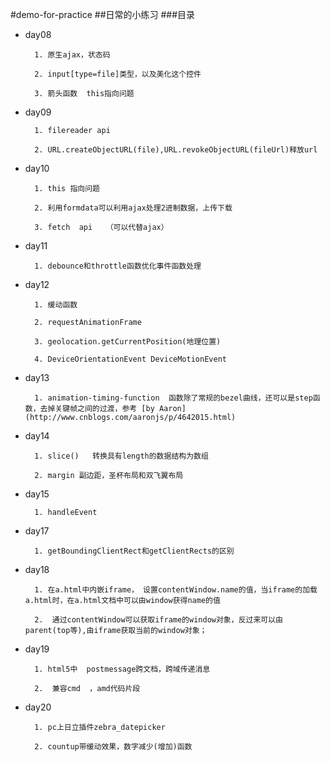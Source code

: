 #demo-for-practice
##日常的小练习
###目录

* day08

        1. 原生ajax，状态码

        2. input[type=file]类型，以及美化这个控件

        3. 箭头函数  this指向问题
* day09

        1. filereader api

        2. URL.createObjectURL(file),URL.revokeObjectURL(fileUrl)释放url
* day10

        1. this 指向问题

        2. 利用formdata可以利用ajax处理2进制数据，上传下载

        3. fetch  api   （可以代替ajax）
* day11

        1. debounce和throttle函数优化事件函数处理
* day12

        1. 缓动函数

        2. requestAnimationFrame

        3. geolocation.getCurrentPosition(地理位置)

        4. DeviceOrientationEvent DeviceMotionEvent
* day13

        1. animation-timing-function  函数除了常规的bezel曲线，还可以是step函数，去掉关键帧之间的过渡，参考 [by Aaron](http://www.cnblogs.com/aaronjs/p/4642015.html)
* day14

        1. slice()   转换具有length的数据结构为数组

        2. margin 副边距，圣杯布局和双飞翼布局
* day15

        1. handleEvent
* day17

        1. getBoundingClientRect和getClientRects的区别

* day18

        1. 在a.html中内嵌iframe， 设置contentWindow.name的值，当iframe的加载a.html时，在a.html文档中可以由window获得name的值

        2.  通过contentWindow可以获取iframe的window对象，反过来可以由parent(top等),由iframe获取当前的window对象；
* day19

        1. html5中  postmessage跨文档，跨域传递消息

        2.  兼容cmd  ，amd代码片段

* day20

        1. pc上日立插件zebra_datepicker

        2. countup带缓动效果，数字减少(增加)函数




